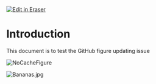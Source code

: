 [![Edit in Eraser](https://firebasestorage.googleapis.com/v0/b/second-petal-295822.appspot.com/o/images%2Fgithub%2FOpen%20in%20Eraser.svg?alt=media&token=968381c8-a7e7-472a-8ed6-4a6626da5501)](http://localhost:3001/workspace/4liN9LOLwAHbMobCWUq8)
# Introduction
This document is to test the GitHub figure updating issue

![NoCacheFigure](https://firebasestorage.googleapis.com/v0/b/eraser-qa.appspot.com/o/images%2Fworkspaces%2F4liN9LOLwAHbMobCWUq8%2FGULdFmGFwESt7DNlLh4epgWka2r2%2F---figure---Y7nkujzJXRto9A6Gt8gExg.svg?alt=media&token=b52d608b-1d73-4ee8-9527-6f80787fb006 "NoCacheFigure")



![Bananas.jpg](https://eraser-qa.imgix.net/workspaces/4liN9LOLwAHbMobCWUq8/GULdFmGFwESt7DNlLh4epgWka2r2/LLCWrRFVWwwPrAOg454I.jpg?ixlib=js-3.7.0 "Bananas.jpg")




<!--- Eraser file: http://localhost:3001/workspace/4liN9LOLwAHbMobCWUq8 --->